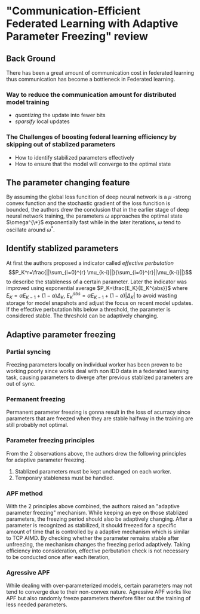 # "Communication-Efficient Federated Learning with Adaptive Parameter Freezing" review

## Back Ground

 There has been a great amount of communication cost in federated learning thus communication has become a bottleneck in Federated learning.

### Way to reduce the communication amount for distributed model training
* _quantizing_ the update into fewer bits
* _sparsify_ local updates


### The Challenges of boosting federal learning efficiency by skipping out of stablized parameters
* How to identify stabilized parameters effectively
* How to ensure that the model will converge to the optimal state


## The parameter changing feature
By assuming the global loss funcition of deep neural network is a  $\mu$ -strong convex function and the stochastic gradient of the loss funcition is bounded, the authors drew the conclusion that in the earlier stage of deep neural network training, the parameters $\omega$ approaches the optimal state $\omega^{\*}$ exponentially fast while in the later iterations, $\omega$ tend to oscillate around $\omega^*$.



## Identify stablized parameters
At first the authors proposed a indicator called _effective perbutation_ $$P_K^r=\frac{||\sum_{i=0}^{r} \mu_{k-i}||}{\sum_{i=0}^{r}||\mu_{k-i}||}$$ to describe the stableness of a certain parameter. Later the indicator was improved using exponential average $P_K=\frac{E_K}{E_K^{abs}}$ where $E_K = \alpha E_{K-1}+(1-\alpha)\Delta_K$, $E_{K}^{abs}=\alpha E_{K-1}+(1-\alpha)|\Delta_K|$ to avoid wasting storage for model snapshots and adjust the focus on recent model updates. If the effective perbutation hits below a threshold, the parameter is considered stable. The threshold can be adaptively changing.

## Adaptive parameter freezing
### Partial syncing
Freezing parameters locally on individual worker has been proven to be working poorly since works deal with non IDD data in a federated learning task, causing parameters to diverge after previous stablized parameters are out of sync.

### Permanent freezing
Permanent parameter freezing is gonna result in the loss of acurracy since parameters that are freezed when they are stable halfway in the training are still probably not optimal. 

### Parameter freezing principles
From the 2 observations above, the authors drew the following principles for adaptive parameter freezing.

1. Stablized parameters must be kept unchanged on each worker.
2. Temporary stableness must be handled.

### APF method
With the 2 principles above combined, the authors raised an "adaptive parameter freezing" mechanism. While keeping an eye on those stablized parameters, the freezing period should also be adaptively changing. After a parameter is recognized as stabilized, it should freezed for a specific amount of time that is controlled by a adaptive mechanism which is similar to TCP AIMD. By checking whether the parameter remains stable after unfreezing, the mechanism changes the freezing period adaptively. Taking efficiency into consideration, effective perbutation check is not necessary to be conducted once after each iteration, 

### Agressive APF
While dealing with over-parameterized models, certain parameters may not tend to converge due to their non-convex nature. Agressive APF works like APF but also randomly freeze parameters therefore filter out the training of less needed parameters.


